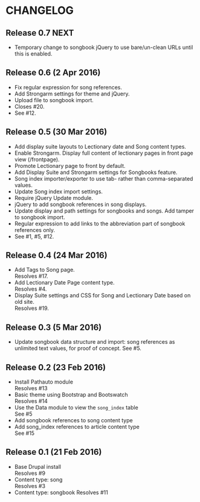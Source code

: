 # CHANGELOG

## Release 0.7 NEXT

- Temporary change to songbook jQuery to use bare/un-clean URLs until this is enabled.

## Release 0.6 (2 Apr 2016)

- Fix regular expression for song references.
- Add Strongarm settings for theme and jQuery.
- Upload file to songbook import.
- Closes #20.
- See #12.

## Release 0.5 (30 Mar 2016)

- Add display suite layouts to Lectionary date and Song content types.
- Enable Strongarm. Display full content of lectionary pages in front page view (/frontpage).
- Promote Lectionary page to front by default.
- Add Display Suite and Strongarm settings for Songbooks feature.
- Song index importer/exporter to use tab- rather than comma-separated values.
- Update Song index import settings.
- Require jQuery Update module.
- jQuery to add songbook references in song displays.
- Update display and path settings for songbooks and songs. Add tamper to songbook import.
- Regular expression to add links to the abbreviation part of songbook references only.
- See #1, #5, #12.

## Release 0.4 (24 Mar 2016)

- Add Tags to Song page.  
  Resolves #17.
- Add Lectionary Date Page content type.  
  Resolves #4.
- Display Suite settings and CSS for Song and Lectionary Date based on old site.  
  Resolves #19.

## Release 0.3 (5 Mar 2016)

- Update songbook data structure and import: song references as unlimited text values, for proof of concept.
  See #5.

## Release 0.2 (23 Feb 2016)

- Install Pathauto module  
  Resolves #13
- Basic theme using Bootstrap and Bootswatch  
  Resolves #14
- Use the Data module to view the `song_index` table  
  See #5
- Add songbook references to song content type
- Add song_index references to article content type  
  See #15

## Release 0.1 (21 Feb 2016)

- Base Drupal install  
  Resolves #9
- Content type: song  
  Resolves #3
- Content type: songbook
  Resolves #11
